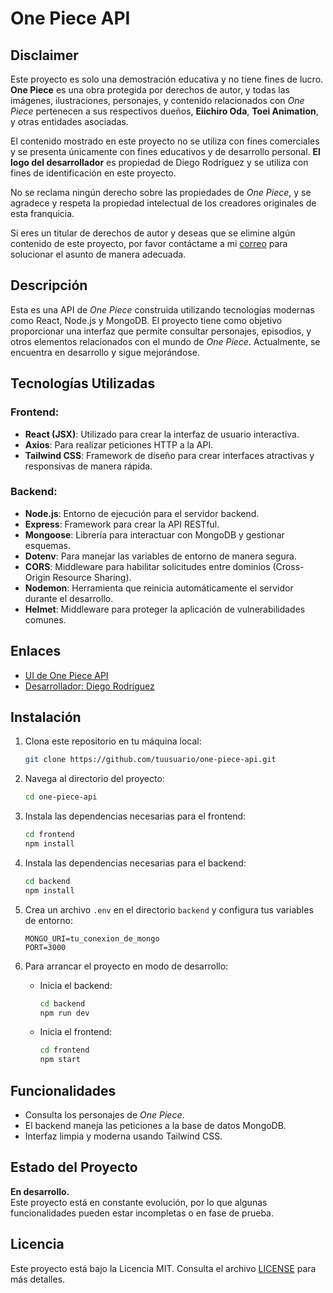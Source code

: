 # One Piece API

## Disclaimer

Este proyecto es solo una demostración educativa y no tiene fines de lucro. **One Piece** es una obra protegida por derechos de autor, y todas las imágenes, ilustraciones, personajes, y contenido relacionados con *One Piece* pertenecen a sus respectivos dueños, **Eiichiro Oda**, **Toei Animation**, y otras entidades asociadas. 

El contenido mostrado en este proyecto no se utiliza con fines comerciales y se presenta únicamente con fines educativos y de desarrollo personal. **El logo del desarrollador** es propiedad de Diego Rodríguez y se utiliza con fines de identificación en este proyecto.

No se reclama ningún derecho sobre las propiedades de *One Piece*, y se agradece y respeta la propiedad intelectual de los creadores originales de esta franquicia.

Si eres un titular de derechos de autor y deseas que se elimine algún contenido de este proyecto, por favor contáctame a mi [correo](mailto:contacto@diegorodriguez.dev) para solucionar el asunto de manera adecuada.

## Descripción

Esta es una API de *One Piece* construida utilizando tecnologías modernas como React, Node.js y MongoDB. El proyecto tiene como objetivo proporcionar una interfaz que permite consultar personajes, episodios, y otros elementos relacionados con el mundo de *One Piece*. Actualmente, se encuentra en desarrollo y sigue mejorándose.

## Tecnologías Utilizadas

### Frontend:
- **React (JSX)**: Utilizado para crear la interfaz de usuario interactiva.
- **Axios**: Para realizar peticiones HTTP a la API.
- **Tailwind CSS**: Framework de diseño para crear interfaces atractivas y responsivas de manera rápida.

### Backend:
- **Node.js**: Entorno de ejecución para el servidor backend.
- **Express**: Framework para crear la API RESTful.
- **Mongoose**: Librería para interactuar con MongoDB y gestionar esquemas.
- **Dotenv**: Para manejar las variables de entorno de manera segura.
- **CORS**: Middleware para habilitar solicitudes entre dominios (Cross-Origin Resource Sharing).
- **Nodemon**: Herramienta que reinicia automáticamente el servidor durante el desarrollo.
- **Helmet**: Middleware para proteger la aplicación de vulnerabilidades comunes.

## Enlaces

- [UI de One Piece API](https://one-piece-api-ui.pages.dev/)
- [Desarrollador: Diego Rodríguez](https://diegorodriguez.dev)

## Instalación

1. Clona este repositorio en tu máquina local:

    ```bash
    git clone https://github.com/tuusuario/one-piece-api.git
    ```

2. Navega al directorio del proyecto:

    ```bash
    cd one-piece-api
    ```

3. Instala las dependencias necesarias para el frontend:

    ```bash
    cd frontend
    npm install
    ```

4. Instala las dependencias necesarias para el backend:

    ```bash
    cd backend
    npm install
    ```

5. Crea un archivo `.env` en el directorio `backend` y configura tus variables de entorno:

    ```
    MONGO_URI=tu_conexion_de_mongo
    PORT=3000
    ```

6. Para arrancar el proyecto en modo de desarrollo:

    - Inicia el backend:

      ```bash
      cd backend
      npm run dev
      ```

    - Inicia el frontend:

      ```bash
      cd frontend
      npm start
      ```

## Funcionalidades

- Consulta los personajes de *One Piece*.
- El backend maneja las peticiones a la base de datos MongoDB.
- Interfaz limpia y moderna usando Tailwind CSS.


## Estado del Proyecto

**En desarrollo.**  
Este proyecto está en constante evolución, por lo que algunas funcionalidades pueden estar incompletas o en fase de prueba.

## Licencia

Este proyecto está bajo la Licencia MIT. Consulta el archivo [LICENSE](LICENSE) para más detalles.

